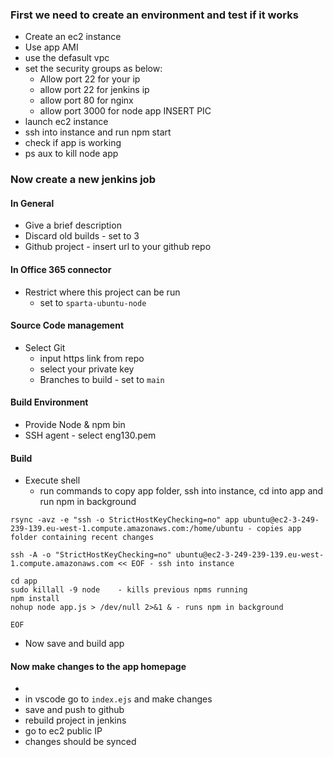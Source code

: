 ### First we need to create an environment and test if it works
- Create an ec2 instance
- Use app AMI
- use the defasult vpc
- set the security groups as below:
    - Allow port 22 for your ip
    - allow port 22 for jenkins ip
    - allow port 80 for nginx
    - allow port 3000 for node app
    INSERT PIC
- launch ec2 instance
- ssh into instance and run npm start
- check if app is working
- ps aux to kill node app

### Now create a new jenkins job
#### In General
- Give a brief description
- Discard old builds - set to 3
- Github project - insert url to your github repo

#### In Office 365 connector
- Restrict where this project can be run
    - set to `sparta-ubuntu-node`

#### Source Code management
- Select Git
    - input https link from repo
    - select your private key
    - Branches to build - set to `main`

#### Build Environment
- Provide Node & npm bin
- SSH agent - select eng130.pem

#### Build
- Execute shell
    - run commands to copy app folder, ssh into instance, cd into app and run npm in background
```
rsync -avz -e "ssh -o StrictHostKeyChecking=no" app ubuntu@ec2-3-249-239-139.eu-west-1.compute.amazonaws.com:/home/ubuntu - copies app folder containing recent changes

ssh -A -o "StrictHostKeyChecking=no" ubuntu@ec2-3-249-239-139.eu-west-1.compute.amazonaws.com << EOF - ssh into instance

cd app
sudo killall -9 node    - kills previous npms running
npm install
nohup node app.js > /dev/null 2>&1 & - runs npm in background

EOF
```    

- Now save and build app

#### Now make changes to the app homepage 
- 
- in vscode go to `index.ejs` and make changes 
- save and push to github
- rebuild project in jenkins
- go to ec2 public IP
- changes should be synced